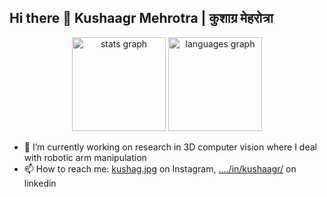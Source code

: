 ## Hi there 👋 Kushaagr Mehrotra | कुशाग्र मेहरोत्रा

<!--
**kushaagr/kushaagr** is a ✨ _special_ ✨ repository because its `README.md` (this file) appears on your GitHub profile.

Here are some ideas to get you started:

- 🔭 I’m currently working on ...
- 🌱 I’m currently learning ...
- 👯 I’m looking to collaborate on ...
- 🤔 I’m looking for help with ...
- 💬 Ask me about ...
- 📫 How to reach me: ...
- 😄 Pronouns: ...
- ⚡ Fun fact: ...
-->

<div align="center">
  <img src="https://github-readme-stats.vercel.app/api?username=kushaagr&hide_title=false&hide_rank=false&show_icons=true&include_all_commits=true&count_private=true&disable_animations=false&theme=dracula&locale=en&hide_border=false" height="150" alt="stats graph"  />
  <img src="https://github-readme-stats.vercel.app/api/top-langs?username=kushaagr&locale=en&hide_title=false&layout=compact&card_width=320&langs_count=5&theme=dracula&hide_border=false" height="150" alt="languages graph"  />
</div>

- 🔭 I’m currently working on research in 3D computer vision where I deal with robotic arm manipulation
- 📫 How to reach me: [kushag.jpg](https://www.instagram.com/kushag.jpg) on Instagram, [..../in/kushaagr/](https://www.linkedin.com/in/kushaagr/) on linkedin
